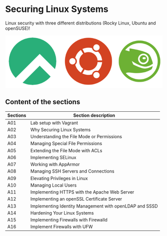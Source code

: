 # Securing Linux Systems
Linux security with three different distributions (Rocky Linux, Ubuntu and openSUSE)!

<img src="/README.png" alt="The three different Linux distributions">

## Content of the sections

| Sections | Section description             |
|-----|-------------------------------------------|
| A01 | Lab setup with Vagrant |
| A02 | Why Securing Linux Systems
| A03 | Understanding the File Mode or Permissions |
| A04 | Managing Special File Permissions |
| A05 | Extending the File Mode with ACLs  |
| A06 | Implementing SELinux |
| A07 | Working with AppArmor |
| A08 | Managing SSH Servers and Connections |
| A09 | Elevating Privileges in Linux |
| A10 | Managing Local Users |
| A11 | Implementing HTTPS with the Apache Web Server |
| A12 | Implementing an openSSL Certificate Server |
| A13 | Implementing Identity Management with openLDAP and SSSD |
| A14 | Hardening Your Linux Systems |
| A15 | Implementing Firewalls with Firewalld |
| A16 | Implement Firewalls with UFW |
